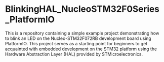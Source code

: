 # BlinkingHAL_NucleoSTM32F0Series_PlatformIO
This is a repository containing a simple example project demonstrating how to blink an LED on the Nucleo-STM32F072RB development board using PlatformIO. This project serves as a starting point for beginners to get acquainted with embedded development on the STM32 platform using the Hardware Abstraction Layer (HAL) provided by STMicroelectronics.
